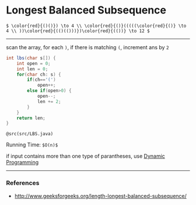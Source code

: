 # Longest Balanced Subsequence

`$
\color{red}{()()}) \to 4 \\
\color{red}{()}(((((\color{red}{()} \to 4 \\
))\color{red}{(()(()))})\color{red}{(())} \to 12
$`

---
scan the array, for each `)`, if there is matching `(`, increment ans by `2`

```java
int lbs(char s[]) {
    int open = 0;
    int len = 0;
    for(char ch: s) {
        if(ch=='(')
            open++;
        else if(open>0) {
            open--;
            len += 2;
        }
    }
    return len;
}
```
`@src(src/LBS.java)`

Running Time: `$O(n)$`

if input contains more than one type of parantheses, use [Dynamic Programming](../dynamic_programming/longest_balanced_subsequence.md)

---

### References

* <http://www.geeksforgeeks.org/length-longest-balanced-subsequence/>
